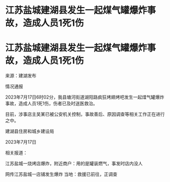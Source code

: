 # 江苏盐城建湖县发生一起煤气罐爆炸事故，造成人员1死1伤

# 江苏盐城建湖县发生一起煤气罐爆炸事故，造成人员1死1伤

来源：建湖发布

情况通报

2023年7月17日6时02分，我县塘河街道湖阳路疯狂烤翅烤吧发生一起煤气罐爆炸事故，造成人员1死1伤，伤者已及时送医救治。

目前，涉事店主吴某已被公安机关控制，事故善后、原因调查等相关工作正在进行之中。

建湖县住房和城乡建设局

2023年7月17日 ​​​

相关报道：

江苏盐城一烧烤店爆炸，附近商户：用的是罐装燃气，事发时店内没人

网传江苏盐城一店铺发生爆炸 当地：救援已前往，正调查

